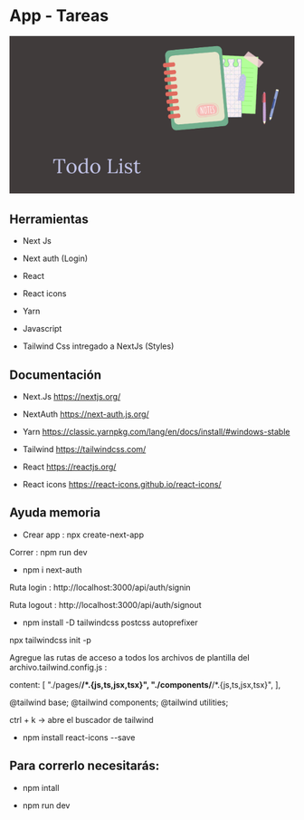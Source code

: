 # **App - Tareas**

![Portada](public/todoList.png)

## Herramientas

- Next Js

- Next auth (Login)

- React

- React icons

- Yarn

- Javascript

- Tailwind Css intregado a NextJs (Styles)

## Documentación

- Next.Js https://nextjs.org/

- NextAuth https://next-auth.js.org/

- Yarn https://classic.yarnpkg.com/lang/en/docs/install/#windows-stable

- Tailwind https://tailwindcss.com/

- React https://reactjs.org/

- React icons https://react-icons.github.io/react-icons/

## Ayuda memoria 

- Crear app : npx create-next-app

Correr : npm run dev

- npm i next-auth

Ruta login : http://localhost:3000/api/auth/signin

Ruta logout : http://localhost:3000/api/auth/signout

- npm install -D tailwindcss postcss autoprefixer

npx tailwindcss init -p

Agregue las rutas de acceso a todos los archivos de plantilla del archivo.tailwind.config.js :

 content: [
    "./pages/**/*.{js,ts,jsx,tsx}",
    "./components/**/*.{js,ts,jsx,tsx}",
  ],

@tailwind base;
@tailwind components;
@tailwind utilities;

ctrl + k -> abre el buscador de tailwind

- npm install react-icons --save

## Para correrlo necesitarás:

- npm intall

- npm run dev